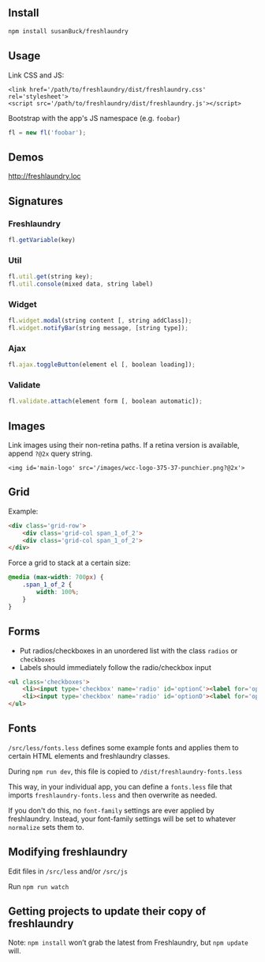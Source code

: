 ## Install
```bash
npm install susanBuck/freshlaundry
```

## Usage
Link CSS and JS:
```
<link href='/path/to/freshlaundry/dist/freshlaundry.css' rel='stylesheet'>
<script src='/path/to/freshlaundry/dist/freshlaundry.js'></script>
```

Bootstrap with the app's JS namespace (e.g. `foobar`)
```js
fl = new fl('foobar');
```

## Demos
<http://freshlaundry.loc>

## Signatures

### Freshlaundry
```js
fl.getVariable(key)
````

### Util
```js
fl.util.get(string key);
fl.util.console(mixed data, string label)
```

### Widget
```js
fl.widget.modal(string content [, string addClass]);
fl.widget.notifyBar(string message, [string type]);
````

### Ajax
```js
fl.ajax.toggleButton(element el [, boolean loading]);
```

### Validate
```js
fl.validate.attach(element form [, boolean automatic]);
```

## Images
Link images using their non-retina paths. If a retina version is available, append `?@2x` query string.
```
<img id='main-logo' src='/images/wcc-logo-375-37-punchier.png?@2x'>
``` 

## Grid
Example:
```html
<div class='grid-row'>
    <div class='grid-col span_1_of_2'>
    <div class='grid-col span_1_of_2'>
</div>
```

Force a grid to stack at a certain size:
```css
@media (max-width: 700px) {
    .span_1_of_2 {
        width: 100%;
    }
}
```

## Forms
+ Put radios/checkboxes in an unordered list with the class `radios` or `checkboxes`
+ Labels should immediately follow the radio/checkbox input
```html
<ul class='checkboxes'>
    <li><input type='checkbox' name='radio' id='optionC'><label for='optionC'>Option C</label>
    <li><input type='checkbox' name='radio' id='optionD'><label for='optionD'>Option D</label>
</ul>
```

## Fonts
`/src/less/fonts.less` defines some example fonts and applies them to certain HTML elements and freshlaundry classes.

During `npm run dev`, this file is copied to `/dist/freshlaundry-fonts.less`

This way, in your individual app, you can define a `fonts.less` file that imports `freshlaundry-fonts.less` and then overwrite as needed.

If you don't do this, no `font-family` settings are ever applied by freshlaundry. Instead, your font-family settings will be set to whatever `normalize` sets them to.

## Modifying freshlaundry
Edit files in `/src/less` and/or `/src/js`

Run `npm run watch` 

## Getting projects to update their copy of freshlaundry
Note: `npm install` won’t grab the latest from Freshlaundry, but `npm update` will.

